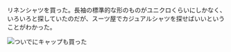 リネンシャツを買った。長袖の標準的な形のものがユニクロくらいにしかなく、いろいろと探していたのだが、スーツ屋でカジュアルシャツを探せばいいということがわかった。

![ついでにキャップも買った](https://photos.apkas.net/medium/202408/20240804-181233.webp)
